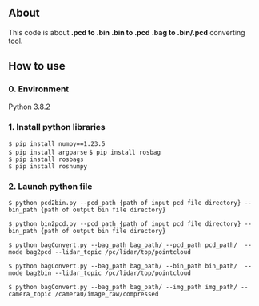 ## About ##

This code is about **.pcd to .bin**  **.bin to .pcd** **.bag to .bin/.pcd** converting tool.  

## How to use ##
### 0. Environment ###
Python 3.8.2

### 1. Install python libraries ###
`$ pip install numpy==1.23.5`  
`$ pip install argparse`
`$ pip install rosbag`  
`$ pip install rosbags`  
`$ pip install rosnumpy`  

### 2. Launch python file ###
`$ python pcd2bin.py --pcd_path {path of input pcd file directory} --bin_path {path of output bin file directory}`

`$ python bin2pcd.py --pcd_path {path of input pcd file directory} --bin_path {path of output bin file directory}`

`$ python bagConvert.py --bag_path bag_path/ --pcd_path pcd_path/  --mode bag2pcd --lidar_topic /pc/lidar/top/pointcloud`

`$ python bagConvert.py --bag_path bag_path/ --bin_path bin_path/  --mode bag2bin --lidar_topic /pc/lidar/top/pointcloud `

`$ python bagConvert.py --bag_path bag_path/ --img_path img_path/ --camera_topic /camera0/image_raw/compressed`

